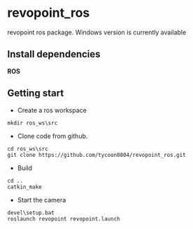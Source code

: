 # revopoint_ros
revopoint ros package. Windows version is currently available

## Install dependencies
**ROS**

## Getting start
+ Create a ros workspace
```
mkdir ros_ws\src
```
+ Clone code from github.
```
cd ros_ws\src
git clone https://github.com/tycoon0804/revopoint_ros.git
```
+ Build
```
cd ..
catkin_make
```
+ Start the camera
```
devel\setup.bat
roslaunch revopoint revopoint.launch
```
